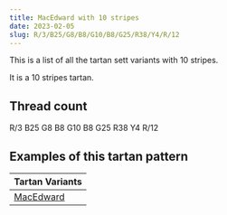 ```yaml
---
title: MacEdward with 10 stripes
date: 2023-02-05
slug: R/3/B25/G8/B8/G10/B8/G25/R38/Y4/R/12
---
```

This is a list of all the tartan sett variants with 10 stripes.

It is a 10 stripes tartan.


## Thread count
R/3 B25 G8 B8 G10 B8 G25 R38 Y4 R/12

## Examples of this tartan pattern

| Tartan Variants |
|---------------|
| [MacEdward](/variants/r/3/b25/g8/b8/g10/b8/g25/r38/y4/r/12-b304080-g008000-rc00000-yf0c000)||
